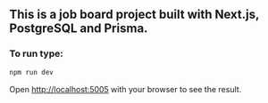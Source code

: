 ## This is a job board project built with Next.js, PostgreSQL and Prisma.

### To run type:
```bash
npm run dev
```
Open [http://localhost:5005](http://localhost:5005) with your browser to see the result.